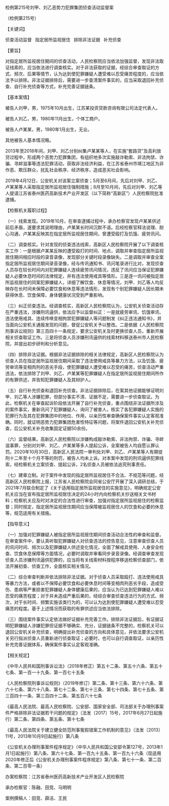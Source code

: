 检例第215号刘甲、刘乙恶势力犯罪集团侦查活动监督案

（检例第215号）

【关键词】

侦查活动监督  指定居所监视居住  排除非法证据  补充侦查

【要旨】

对指定居所监视居住期间的侦查活动，人民检察院应当依法加强监督，发现非法取证线索的，应当依法进行调查核实。对于非法获取的证据，经综合审查取证的方式、频次、后果等情节，认为达到使犯罪嫌疑人遭受难以忍受痛苦程度的，应当依法予以排除。非法证据排除后，需要进一步查清案件事实的，应当采取退回补充侦查、自行补充侦查等方式，补充完善证据链条。

【基本案情】

被告人刘甲，男，1975年10月出生，江苏某投资贷款咨询有限公司法定代表人。

被告人刘乙，男，1980年11月出生，个体工商户。

被告人卢某某，男，1980年1月出生，无业。

其他被告人基本情况略。

2013年至2018年间，刘甲、刘乙分别纠集卢某某等人，在实施“套路贷”及高利放贷过程中，形成两个恶势力犯罪集团，有组织地多次实施敲诈勒索、非法拘禁、诈骗、寻衅滋事等违法犯罪活动，获取非法经济利益，在江苏省泰州市靖江地区为非作恶、欺压群众，扰乱社会秩序、经济秩序，造成恶劣社会影响。

2019年4月12日，公安机关对该案立案侦查；5月至6月间，先后对刘甲、刘乙、卢某某等人采取指定居所监视居住强制措施；8月至10月间，先后对刘甲、刘乙等人提请江苏省泰州医药高新技术产业开发区（以下简称“高新区”）人民检察院批准逮捕。

【检察机关履职过程】

（一）线索发现。2019年10月，在审查逮捕过程中，承办检察官发现卢某某供述前后矛盾，遂要求其说明理由，卢某某长时间沉默不语。后经检察官释法说理、耐心沟通，卢某某反映其在指定居所监视居住期间，曾遭受殴打及饥饿、疲劳讯问。

（二）调查核实。针对发现的侦查违法线索，高新区人民检察院开展了以下调查核实工作：一是根据卢某某反映的遭受殴打的时间、地点，调取并审查指定居所监视居住期间相应时段的录音录像，发现部分关键时段录像缺失。二是调取并审查全案指定居所监视居住期间录音录像，经与传讯通知书、讯问笔录进行比对，发现侦查人员存在较长时间内对犯罪嫌疑人连续疲劳讯问情况，违反了讯问应当保证犯罪嫌疑人必要休息时间的法律规定，并有违法使用戒具等情形。三是逐一讯问被指定居所监视居住的同案犯罪嫌疑人，详细了解饮食、休息等情况，刘甲、刘乙等人均反映存在长时间未保障必要饮食和休息等违法情形，发现有个别犯罪嫌疑人因长期未获得休息、饮食保障，身体健康状况受到严重影响。

（三）纠正侦查违法。经调查核实，高新区人民检察院认为，公安机关侦查活动存在严重违法，涉嫌刑讯逼供，依法应予以监督纠正：一是就疲劳审讯、饥饿审讯、违法使用戒具、连续传唤变相拘禁犯罪嫌疑人等问题制发《纠正违法通知书》，并当面向公安机关通报发现的问题，督促公安机关予以整改。二是依据《人民检察院刑事诉讼规则》第三百四十一条规定，要求公安机关及时更换侦查人员，重新开展相关侦查取证工作。三是将侦查人员涉嫌刑讯逼供的线索材料移送泰州市人民检察院，并提出初步研判和分析意见。

（四）排除非法证据。根据非法证据排除的相关法律规定，高新区人民检察院认为侦查人员在指定居所监视居住期间采取了违法使用戒具等暴力方法，以及饥饿、疲劳审讯等变相肉刑的恶劣手段，使犯罪嫌疑人遭受难以忍受的痛苦，侦查活动严重违法，依法排除了刘甲、刘乙、卢某某等犯罪嫌疑人在指定居所监视居住期间所作的有罪供述，并告知犯罪嫌疑人及其辩护人。

（五）自行补充侦查和退回补充侦查。非法证据排除后，在案其他证据能够证明刘甲、刘乙等人涉嫌犯罪，但部分事实不清、证据不足，需要进一步侦查取证。为此，检察机关在审查起诉阶段依法开展了自行补充侦查，重点围绕非法证据所涉及的案件事实，重新讯问了犯罪嫌疑人、询问了被害人，核实了各犯罪嫌疑人实施的犯罪行为及其在犯罪集团中的地位、作用，以亲历性审查确保案件事实认定客观准确。同时，就证明恶势力犯罪集团危害性特征等问题，将案件退回公安机关补充侦查，后公安机关补充收集固定证据50余份。

（六）监督结果。高新区人民检察院以涉嫌构成敲诈勒索、非法拘禁、诈骗、寻衅滋事罪，分别对刘甲、刘乙、卢某某等多人提起公诉，全案被告人均自愿认罪认罚。2020年10月30日，高新区人民法院一审判处刘甲、刘乙、卢某某等人有期徒刑十二年至十个月不等的刑罚，被告人均未上诉。对本案中发现的刑讯逼供犯罪线索，经检察机关立案侦查、提起公诉，2名侦查人员被依法追究刑事责任。

（七）建章立制。对于案件中发现的指定居所监视居住不合法、不规范等问题，经高新区人民检察院上报，江苏省人民检察院会同省公安厅开展了深入调研总结，于2021年7月联合制定了《关于适用指定居所监视居住的实施意见》，明确规定公安机关应当在宣布指定居所监视居住决定的24小时内向检察机关抄送相关文书材料；检察机关应及时对决定的合法性进行审查，加强对指定居所监视居住的检察监督；同时规定，指定居所监视居住期间应当保障被监视居住人的饮食和必要的休息等，规范适用有关措施。

【指导意义】

（一）加强对犯罪嫌疑人被指定居所监视居住期间侦查活动合法性的审查和监督。在审查案件中，要认真听取犯罪嫌疑人对侦查违法的控告意见，注意审查侦查人员的讯问时间、频次以及犯罪嫌疑人供述变化情况，全面了解戒具使用、人身安全检查、饮食休息保障等方面情况，必要时调取并审看同步录音录像。经调查审查发现侦查人员涉嫌刑讯逼供犯罪的，应当将有关线索材料按程序移送检察侦查部门，依法开展初查、侦查工作，全面核实相关情况。

（二）综合审查判断并依法排除非法证据。对于侦查人员采取殴打、违法使用戒具等暴力方法，或者以不保障必要饮食和必要休息时间等变相肉刑恶劣手段，造成受伤、患病等严重损害犯罪嫌疑人身体健康后果的，应当认为已达到犯罪嫌疑人难以忍受的痛苦程度；对于并未造成严重后果的，经综合审查侦查违法行为的方式、频次，对于长时间、频繁实施该类行为的，可以认为达到使犯罪嫌疑人遭受难以忍受痛苦的程度。基于上述情况而获取的有罪供述应当依法排除。

（三）围绕案件事实认定依法做好证据补充完善工作。排除非法证据后，有证据证明犯罪嫌疑人涉嫌犯罪但证据不够确实、充分，证据链条不完整的，检察机关可以退回公安机关补充侦查，明确提出补充侦查的方向和具体意见，并依法要求公安机关另行指派侦查人员重新进行侦查取证；必要时，也可以自行调查取证，以亲历性补充完善证据体系，确保案件事实认定客观准确。

【相关规定】

《中华人民共和国刑事诉讼法》（2018年修正）第五十二条、第五十六条、第五十七条、第一百一十九条、第一百七十五条

《人民检察院刑事诉讼规则》（2019年修订）第二条、第十三条、第六十六条、第六十七条、第六十八条、第七十二条、第七十三条、第七十四条、第七十五条、第三百四十一条、第三百四十二条、第五百六十七条

《最高人民法院、最高人民检察院、公安部、国家安全部、司法部关于办理刑事案件严格排除非法证据若干问题的规定》（法发〔2017〕15号，2017年6月27日起施行）第二条、第四条、第五条、第十七条

《最高人民法院关于建立健全防范刑事冤假错案工作机制的意见》（法发〔2013〕11号，2013年10月9日起施行）第八条

《公安机关办理刑事案件程序规定》（中华人民共和国公安部令第127号，2013年1月1日起施行）第八条、第六十七条、第一百九十五条、第一百九十六条（现适用2020年修正后《公安机关办理刑事案件程序规定》第八条、第七十一条、第二百条、第二百零一条）

办案检察院：江苏省泰州医药高新技术产业开发区人民检察院

承办检察官：陈融、田竞、马明明

案例撰稿人：田竞、薛洁、王民